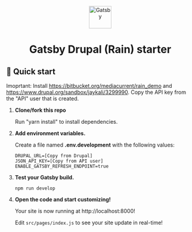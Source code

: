 <p align="center">
  <a href="https://www.gatsbyjs.com/?utm_source=starter&utm_medium=readme&utm_campaign=minimal-starter">
    <img alt="Gatsby" src="https://www.gatsbyjs.com/Gatsby-Monogram.svg" width="60" />
  </a>
</p>
<h1 align="center">
  Gatsby Drupal (Rain) starter
</h1>

## 🚀 Quick start

Imoprtant: Install https://bitbucket.org/mediacurrent/rain_demo and https://www.drupal.org/sandbox/jaykali/3299990. Copy the API key from the "API" user that is created.

1.  **Clone/fork this repo**

    Run "yarn install" to install dependencies.

2.  **Add environment variables.**

    Create a file named **.env.development** with the following values:

    ```shell
    DRUPAL_URL=[Copy from Drupal]
    JSON_API_KEY=[Copy from API user]
    ENABLE_GATSBY_REFRESH_ENDPOINT=true
    ```

3.  **Test your Gatsby build.**

    ```shell
    npm run develop
    ```

5.  **Open the code and start customizing!**

    Your site is now running at http://localhost:8000!

    Edit `src/pages/index.js` to see your site update in real-time!
    
